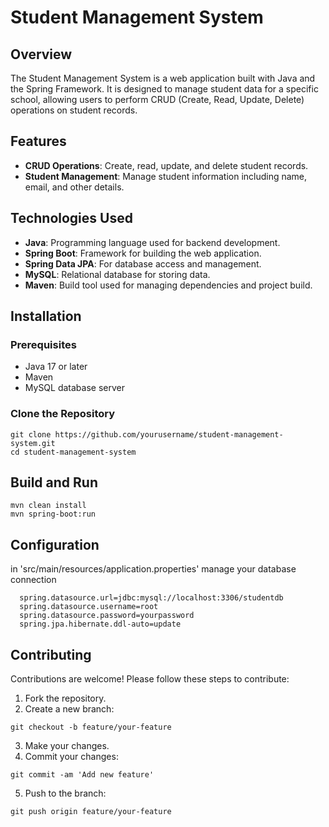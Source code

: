 # Student Management System

## Overview

The Student Management System is a web application built with Java and the Spring Framework. It is designed to manage student data for a specific school, allowing users to perform CRUD (Create, Read, Update, Delete) operations on student records.

## Features

- **CRUD Operations**: Create, read, update, and delete student records.
- **Student Management**: Manage student information including name, email, and other details.

## Technologies Used

- **Java**: Programming language used for backend development.
- **Spring Boot**: Framework for building the web application.
- **Spring Data JPA**: For database access and management.
- **MySQL**: Relational database for storing data.
- **Maven**: Build tool used for managing dependencies and project build.

## Installation

### Prerequisites

- Java 17 or later
- Maven
- MySQL database server

### Clone the Repository

```
git clone https://github.com/yourusername/student-management-system.git
cd student-management-system
```
## Build and Run
```
mvn clean install
mvn spring-boot:run
```

## Configuration
in  'src/main/resources/application.properties' manage your database connection
```
  spring.datasource.url=jdbc:mysql://localhost:3306/studentdb
  spring.datasource.username=root
  spring.datasource.password=yourpassword
  spring.jpa.hibernate.ddl-auto=update
```

## Contributing

Contributions are welcome! Please follow these steps to contribute:

1. Fork the repository.
2. Create a new branch:
```
git checkout -b feature/your-feature
```
3. Make your changes.
4. Commit your changes:
```
git commit -am 'Add new feature'
```
5. Push to the branch:
```
git push origin feature/your-feature
```
